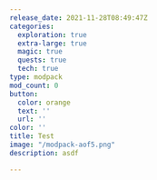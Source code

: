 ```yaml
---
release_date: 2021-11-28T08:49:47Z
categories:
  exploration: true
  extra-large: true
  magic: true
  quests: true
  tech: true
type: modpack
mod_count: 0
button:
  color: orange
  text: ''
  url: ''
color: ''
title: Test
image: "/modpack-aof5.png"
description: asdf

---
```


